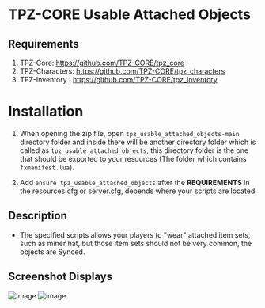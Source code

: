 # TPZ-CORE Usable Attached Objects

## Requirements

1. TPZ-Core: https://github.com/TPZ-CORE/tpz_core
2. TPZ-Characters: https://github.com/TPZ-CORE/tpz_characters
3. TPZ-Inventory : https://github.com/TPZ-CORE/tpz_inventory
   
# Installation

1. When opening the zip file, open `tpz_usable_attached_objects-main` directory folder and inside there will be another directory folder which is called as `tpz_usable_attached_objects`, this directory folder is the one that should be exported to your resources (The folder which contains `fxmanifest.lua`).

2. Add `ensure tpz_usable_attached_objects` after the **REQUIREMENTS** in the resources.cfg or server.cfg, depends where your scripts are located.

## Description

- The specified scripts allows your players to "wear" attached item sets, such as miner hat, but those item sets should not be very common, the objects are Synced.

## Screenshot Displays

![image](https://github.com/user-attachments/assets/b80afca2-7761-41e9-ba99-01a1bb881aac)
![image](https://github.com/user-attachments/assets/3bd9436d-0e1b-4a5b-af23-ef5ef0b61409)
